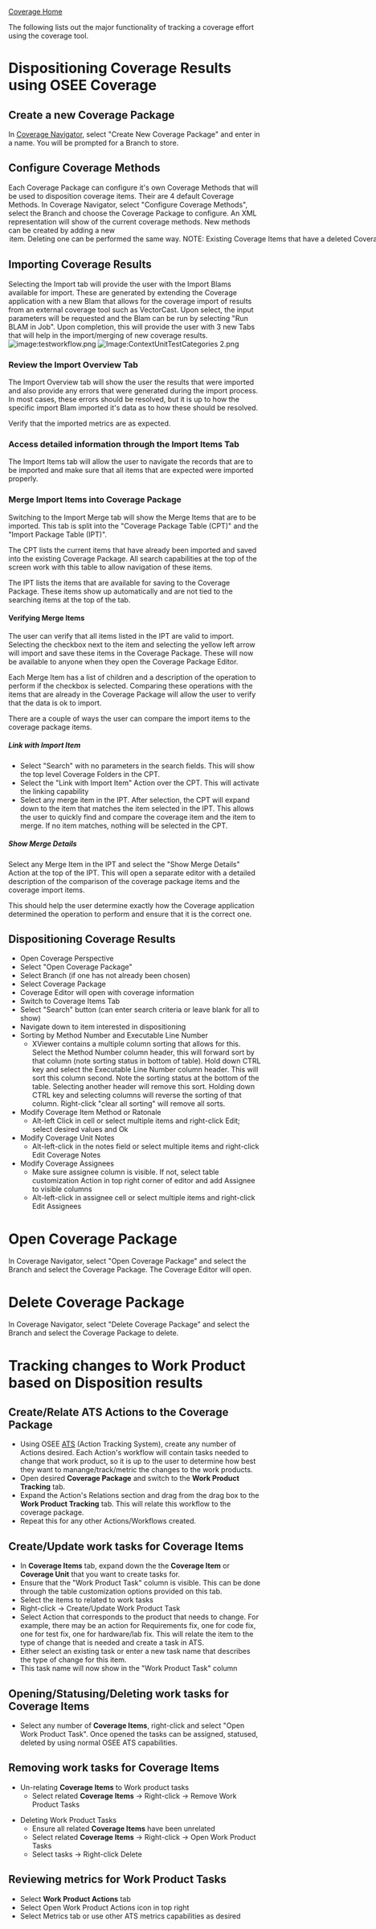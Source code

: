 [Coverage Home](http://wiki.eclipse.org/OSEE/Coverage/Users_Guide)

The following lists out the major functionality of tracking a coverage
effort using the coverage tool.

# Dispositioning Coverage Results using OSEE Coverage

## Create a new Coverage Package

In [Coverage
Navigator](/docs/OSEE/Coverage/Users_Guide/Views.md#Coverage_Navigator "wikilink"),
select "Create New Coverage Package" and enter in a name. You will be
prompted for a Branch to store.

## Configure Coverage Methods

Each Coverage Package can configure it's own Coverage Methods that will
be used to disposition coverage items. Their are 4 default Coverage
Methods. In Coverage Navigator, select "Configure Coverage Methods",
select the Branch and choose the Coverage Package to configure. An XML
representation will show of the current coverage methods. New methods
can be created by adding a new <option> item. Deleting one can be
performed the same way. NOTE: Existing Coverage Items that have a
deleted Coverage Method will remain unchanged until the user changes
them.

## Importing Coverage Results

Selecting the Import tab will provide the user with the Import Blams
available for import. These are generated by extending the Coverage
application with a new Blam that allows for the coverage import of
results from an external coverage tool such as VectorCast. Upon select,
the input parameters will be requested and the Blam can be run by
selecting "Run BLAM in Job". Upon completion, this will provide the user
with 3 new Tabs that will help in the import/merging of new coverage
results. ![image:testworkflow.png](/docs/images/testworkflow.png
"image:testworkflow.png") ![Image:ContextUnitTestCategories
2.png](ContextUnitTestCategories_2.png
"Image:ContextUnitTestCategories 2.png")

### Review the Import Overview Tab

The Import Overview tab will show the user the results that were
imported and also provide any errors that were generated during the
import process. In most cases, these errors should be resolved, but it
is up to how the specific import Blam imported it's data as to how these
should be resolved.

Verify that the imported metrics are as expected.

### Access detailed information through the Import Items Tab

The Import Items tab will allow the user to navigate the records that
are to be imported and make sure that all items that are expected were
imported properly.

### Merge Import Items into Coverage Package

Switching to the Import Merge tab will show the Merge Items that are to
be imported. This tab is split into the "Coverage Package Table (CPT)"
and the "Import Package Table (IPT)".

The CPT lists the current items that have already been imported and
saved into the existing Coverage Package. All search capabilities at the
top of the screen work with this table to allow navigation of these
items.

The IPT lists the items that are available for saving to the Coverage
Package. These items show up automatically and are not tied to the
searching items at the top of the tab.

#### Verifying Merge Items

The user can verify that all items listed in the IPT are valid to
import. Selecting the checkbox next to the item and selecting the yellow
left arrow will import and save these items in the Coverage Package.
These will now be available to anyone when they open the Coverage
Package Editor.

Each Merge Item has a list of children and a description of the
operation to perform if the checkbox is selected. Comparing these
operations with the items that are already in the Coverage Package will
allow the user to verify that the data is ok to import.

There are a couple of ways the user can compare the import items to the
coverage package items.

##### Link with Import Item

  - Select "Search" with no parameters in the search fields. This will
    show the top level Coverage Folders in the CPT.
  - Select the "Link with Import Item" Action over the CPT. This will
    activate the linking capability
  - Select any merge item in the IPT. After selection, the CPT will
    expand down to the item that matches the item selected in the IPT.
    This allows the user to quickly find and compare the coverage item
    and the item to merge. If no item matches, nothing will be selected
    in the CPT.

##### Show Merge Details

Select any Merge Item in the IPT and select the "Show Merge Details"
Action at the top of the IPT. This will open a separate editor with a
detailed description of the comparison of the coverage package items and
the coverage import items.

This should help the user determine exactly how the Coverage application
determined the operation to perform and ensure that it is the correct
one.

## Dispositioning Coverage Results

  - Open Coverage Perspective
  - Select "Open Coverage Package"
  - Select Branch (if one has not already been chosen)
  - Select Coverage Package
  - Coverage Editor will open with coverage information
  - Switch to Coverage Items Tab
  - Select "Search" button (can enter search criteria or leave blank for
    all to show)
  - Navigate down to item interested in dispositioning
  - Sorting by Method Number and Executable Line Number
      - XViewer contains a multiple column sorting that allows for this.
        Select the Method Number column header, this will forward sort
        by that column (note sorting status in bottom of table). Hold
        down CTRL key and select the Executable Line Number column
        header. This will sort this column second. Note the sorting
        status at the bottom of the table. Selecting another header will
        remove this sort. Holding down CTRL key and selecting columns
        will reverse the sorting of that column. Right-click "clear all
        sorting" will remove all sorts.
  - Modify Coverage Item Method or Ratonale
      - Alt-left Click in cell or select multiple items and right-click
        Edit; select desired values and Ok
  - Modify Coverage Unit Notes
      - Alt-left-click in the notes field or select multiple items and
        right-click Edit Coverage Notes
  - Modify Coverage Assignees
      - Make sure assignee column is visible. If not, select table
        customization Action in top right corner of editor and add
        Assignee to visible columns
      - Alt-left-click in assignee cell or select multiple items and
        right-click Edit Assignees

# Open Coverage Package

In Coverage Navigator, select "Open Coverage Package" and select the
Branch and select the Coverage Package. The Coverage Editor will open.

# Delete Coverage Package

In Coverage Navigator, select "Delete Coverage Package" and select the
Branch and select the Coverage Package to delete.

# Tracking changes to Work Product based on Disposition results

## Create/Relate ATS Actions to the Coverage Package

  - Using OSEE [ATS](http://wiki.eclipse.org/OSEE/ATS/Users_Guide)
    (Action Tracking System), create any number of Actions desired. Each
    Action's workflow will contain tasks needed to change that work
    product, so it is up to the user to determine how best they want to
    manange/track/metric the changes to the work products.
  - Open desired **Coverage Package** and switch to the **Work Product
    Tracking** tab.
  - Expand the Action's Relations section and drag from the drag box to
    the **Work Product Tracking** tab. This will relate this workflow to
    the coverage package.
  - Repeat this for any other Actions/Workflows created.

## Create/Update work tasks for **Coverage Items**

  - In **Coverage Items** tab, expand down the the **Coverage Item** or
    **Coverage Unit** that you want to create tasks for.
  - Ensure that the "Work Product Task" column is visible. This can be
    done through the table customization options provided on this tab.
  - Select the items to related to work tasks
  - Right-click -\> Create/Update Work Product Task
  - Select Action that corresponds to the product that needs to change.
    For example, there may be an action for Requirements fix, one for
    code fix, one for test fix, one for hardware/lab fix. This will
    relate the item to the type of change that is needed and create a
    task in ATS.
  - Either select an existing task or enter a new task name that
    describes the type of change for this item.
  - This task name will now show in the "Work Product Task" column

## Opening/Statusing/Deleting work tasks for **Coverage Items**

  - Select any number of **Coverage Items**, right-click and select
    "Open Work Product Task". Once opened the tasks can be assigned,
    statused, deleted by using normal OSEE ATS capabilities.

## Removing work tasks for **Coverage Items**

  - Un-relating **Coverage Items** to Work product tasks
      - Select related **Coverage Items** -\> Right-click -\> Remove
        Work Product Tasks

<!-- end list -->

  - Deleting Work Product Tasks
      - Ensure all related **Coverage Items** have been unrelated
      - Select related **Coverage Items** -\> Right-click -\> Open Work
        Product Tasks
      - Select tasks -\> Right-click Delete

## Reviewing metrics for Work Product Tasks

  - Select **Work Product Actions** tab
  - Select Open Work Product Actions icon in top right
  - Select Metrics tab or use other ATS metrics capabilities as desired